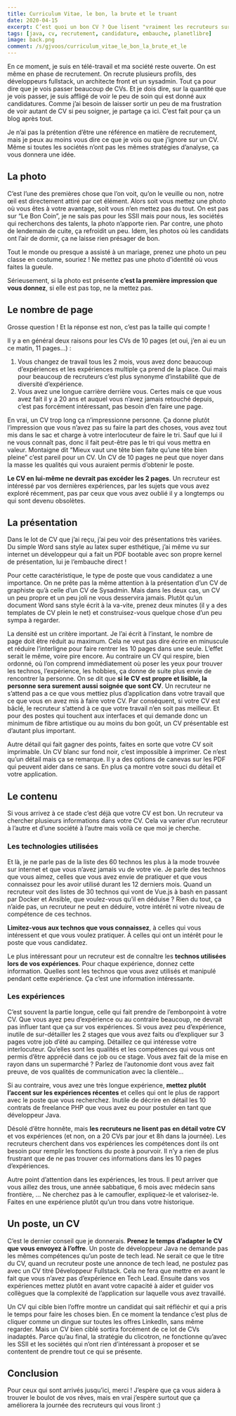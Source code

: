 ```yaml
---
title: Curriculum Vitae, le bon, la brute et le truant
date: 2020-04-15
excerpt: C’est quoi un bon CV ? Que lisent "vraiment les recruteurs sur vos CV ? Quelques conseil pour épargner la santé mentale des recruteurs.
tags: [java, cv, recrutement, candidature, embauche, planetlibre]
image: back.png
comment: /s/gjvoos/curriculum_vitae_le_bon_la_brute_et_le
---
```


En ce moment, je suis en télé-travail et ma société reste ouverte. On est même en phase de recrutement. On recrute plusieurs profils, des développeurs fullstack, un architecte front et un sysadmin. Tout ça pour dire que je vois passer beaucoup de CVs. Et je dois dire, sur la quantité que je vois passer, je suis affligé de voir le peu de soin qui est donné aux candidatures. Comme j’ai besoin de laisser sortir un peu de ma frustration de voir autant de CV si peu soigner, je partage ça ici. C’est fait pour ça un blog après tout.

Je n’ai pas la prétention d’être une référence en matière de recrutement, mais je peux au moins vous dire ce que je vois ou que j’ignore sur un CV. Même si toutes les sociétés n’ont pas les mêmes stratégies d’analyse, ça vous donnera une idée.

## La photo

C’est l’une des premières chose que l’on voit, qu’on le veuille ou non, notre œil est directement attiré par cet élément. Alors soit vous mettez une photo où vous êtes à votre avantage, soit vous n’en mettez pas du tout. On est pas sur “Le Bon Coin”, je ne sais pas pour les SSII mais pour nous, les sociétés qui recherchons des talents, la photo n’apporte rien. Par contre, une photo de lendemain de cuite, ça refroidit un peu. Idem, les photos où les candidats ont l’air de dormir, ça ne laisse rien présager de bon.

Tout le monde ou presque a assisté à un mariage, prenez une photo un peu classe en costume, souriez ! Ne mettez pas une photo d’identité où vous faites la gueule.

Sérieusement, si la photo est présente **c’est la première impression que vous donnez**, si elle est pas top, ne la mettez pas.

## Le nombre de page

Grosse question ! Et la réponse est non, c’est pas la taille qui compte !

Il y a en général deux raisons pour les CVs de 10 pages (et oui, j’en ai eu un ce matin, 11 pages…) :

1. Vous changez de travail tous les 2 mois, vous avez donc beaucoup d’expériences et les expériences multiple ça prend de la place. Oui mais pour beaucoup de recruteurs c’est plus synonyme d’instabilité que de diversité d’expérience.
2. Vous avez une longue carrière derrière vous. Certes mais ce que vous avez fait il y a 20 ans et auquel vous n’avez jamais retouché depuis, c’est pas forcément intéressant, pas besoin d’en faire une page.

En vrai, un CV trop long ça n’impressionne personne. Ça donne plutôt l’impression que vous n’avez pas su faire la part des choses, vous avez tout mis dans le sac et charge à votre interlocuteur de faire le tri. Sauf que lui il ne vous connaît pas, donc il fait peut-être pas le tri qui vous mettra en valeur. Montaigne dit “Mieux vaut une tête bien faite qu’une tête bien pleine” c’est pareil pour un CV. Un CV de 10 pages ne peut que noyer dans la masse les qualités qui vous auraient permis d’obtenir le poste.

**Le CV en lui-même ne devrait pas excéder les 2 pages**. Un recruteur est intéressé par vos dernières expériences, par les sujets que vous avez exploré récemment, pas par ceux que vous avez oublié il y a longtemps ou qui sont devenu obsolètes.

## La présentation

Dans le lot de CV que j’ai reçu, j’ai peu voir des présentations très variées. Du simple Word sans style au latex super esthétique, j’ai même vu sur internet un développeur qui a fait un PDF bootable avec son propre kernel de présentation, lui je l’embauche direct !

Pour cette caractéristique, le type de poste que vous candidatez a une importance. On ne prête pas la même attention à la présentation d’un CV de graphiste qu’à celle d’un CV de Sysadmin. Mais dans les deux cas, un CV un peu propre et un peu joli ne vous desservira jamais. Plutôt qu’un document Word sans style écrit à la va-vite, prenez deux minutes (il y a des templates de CV plein le net) et construisez-vous quelque chose d’un peu sympa à regarder.

La densité est un critère important. Je l’ai écrit à l’instant, le nombre de page doit être réduit au maximum. Cela ne veut pas dire écrire en minuscule et réduire l’interligne pour faire rentrer les 10 pages dans une seule. L’effet serait le même, voire pire encore. Au contraire un CV qui respire, bien ordonné, où l’on comprend immédiatement où poser les yeux pour trouver les technos, l’expérience, les hobbies, ça donne de suite plus envie de rencontrer la personne. On se dit que **si le CV est propre et lisible, la personne sera surement aussi soignée que sont CV**.
Un recruteur ne s’attend pas a ce que vous mettiez plus d’application dans votre travail que ce que vous en avez mis à faire votre CV. Par conséquent, si votre CV est bâclé, le recruteur s’attend à ce que votre travail n’en soit pas meilleur. Et pour des postes qui touchent aux interfaces et qui demande donc un minimum de fibre artistique ou au moins du bon goût, un CV présentable est d’autant plus important.

Autre détail qui fait gagner des points, faites en sorte que votre CV soit imprimable. Un CV blanc sur fond noir, c’est impossible à imprimer. Ce n’est qu’un détail mais ça se remarque. Il y a des options de canevas sur les PDF qui peuvent aider dans ce sans. En plus ça montre votre souci du détail et votre application.

## Le contenu

Si vous arrivez à ce stade c’est déjà que votre CV est bon. Un recruteur va chercher plusieurs informations dans votre CV. Cela va varier d’un recruteur à l’autre et d’une société à l’autre mais voilà ce que moi je cherche.

### Les technologies utilisées

Et là, je ne parle pas de la liste des 60 technos les plus à la mode trouvée sur internet et que vous n’avez jamais vu de votre vie. Je parle des technos que vous aimez, celles que vous avez envie de pratiquer et que vous connaissez pour les avoir utilisé durant les 12 derniers mois. Quand un recruteur voit des listes de 30 technos qui vont de Vue.js à bash en passant par Docker et Ansible, que voulez-vous qu’il en déduise ? Rien du tout, ça n’aide pas, un recruteur ne peut en déduire, votre intérêt ni votre niveau de compétence de ces technos.

**Limitez-vous aux technos que vous connaissez**, à celles qui vous intéressent et que vous voulez pratiquer. À celles qui ont un intérêt pour le poste que vous candidatez.

Le plus intéressant pour un recruteur est de connaître les **technos utilisées lors de vos expériences**. Pour chaque expérience, donnez cette information. Quelles sont les technos que vous avez utilisés et manipulé pendant cette expérience. Ça c’est une information intéressante.

### Les expériences

C’est souvent la partie longue, celle qui fait prendre de l’embonpoint à votre CV. 
Que vous ayez peu d’expérience ou au contraire beaucoup, ne devrait pas influer tant que ça sur vos expériences.
Si vous avez peu d’expérience, inutile de sur-détailler les 2 stages que vous avez faits ou d’expliquer sur 3 pages votre job d’été au camping. Détaillez ce qui intéresse votre interlocuteur. Qu’elles sont les qualités et les compétences qui vous ont permis d’être apprécié dans ce job ou ce stage. Vous avez fait de la mise en rayon dans un supermarché ? Parlez de l’autonomie dont vous avez fait preuve, de vos qualités de communication avec la clientèle...

Si au contraire, vous avez une très longue expérience, **mettez plutôt l’accent sur les expériences récentes** et celles qui ont le plus de rapport avec le poste que vous recherchez. Inutile de décrire en détail les 10 contrats de freelance PHP que vous avez eu pour postuler en tant que développeur Java.

Désolé d’être honnête, mais **les recruteurs ne lisent pas en détail votre CV** et vos expériences (et non, on a 20 CVs par jour et 8h dans la journée). Les recruteurs cherchent dans vos expériences les compétences dont ils ont besoin pour remplir les fonctions du poste à pourvoir. Il n’y a rien de plus frustrant que de ne pas trouver ces informations dans les 10 pages d’expériences.

Autre point d’attention dans les expériences, les trous. Il peut arriver que vous aillez des trous, une année sabbatique, 6 mois avec médecin sans frontière, ... Ne cherchez pas à le camoufler, expliquez-le et valorisez-le. Faites en une expérience plutôt qu’un trou dans votre historique.

## Un poste, un CV

C’est le dernier conseil que je donnerais. **Prenez le temps d’adapter le CV que vous envoyez à l’offre**. Un poste de développeur Java ne demande pas les mêmes compétences qu’un poste de tech lead. Ne serait ce que le titre du CV, quand un recruteur poste une annonce de tech lead, ne postulez pas avec un CV titré Développeur Fullstack. Cela ne fera que mettre en avant le fait que vous n’avez pas d’expérience en Tech Lead. 
Ensuite dans vos expériences mettez plutôt en avant votre capacité à aider et guider vos collègues que la complexité de l’application sur laquelle vous avez travaillé.

Un CV qui cible bien l’offre montre un candidat qui sait réfléchir et qui a pris le temps pour faire les choses bien. En ce moment la tendance c’est plus de cliquer comme un dingue sur toutes les offres LinkedIn, sans même regarder. Mais un CV bien ciblé sortira forcément de ce lot de CVs inadaptés. Parce qu’au final, la stratégie du clicotron, ne fonctionne qu’avec les SSII et les sociétés qui n’ont rien d’intéressant à proposer et se contentent de prendre tout ce qui se présente.

## Conclusion

Pour ceux qui sont arrivés jusqu’ici, merci ! J’espère que ça vous aidera à trouver le boulot de vos rêves, mais en vrai j’espère surtout que ça améliorera la journée des recruteurs qui vous liront :)